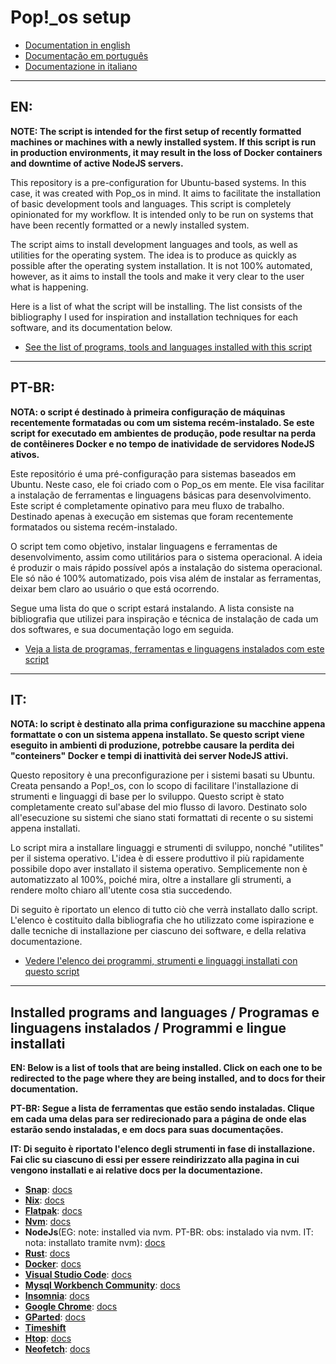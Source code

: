 # Pop!_os setup

- [Documentation in english](#en)
- [Documentação em português](#pt-br)
- [Documentazione in italiano](#it)

---

## **EN:**

**NOTE: The script is intended for the first setup of recently formatted machines or machines with a newly installed system. If this script is run in production environments, it may result in the loss of Docker containers and downtime of active NodeJS servers.**

This repository is a pre-configuration for Ubuntu-based systems. In this case, it was created with Pop_os in mind. It aims to facilitate the installation of basic development tools and languages. This script is completely opinionated for my workflow. It is intended only to be run on systems that have been recently formatted or a newly installed system.

The script aims to install development languages ​​and tools, as well as utilities for the operating system. The idea is to produce as quickly as possible after the operating system installation. It is not 100% automated, however, as it aims to install the tools and make it very clear to the user what is happening.

Here is a list of what the script will be installing. The list consists of the bibliography I used for inspiration and installation techniques for each software, and its documentation below.

- [See the list of programs, tools and languages ​​installed with this script](#installed-programs-and-languages--programas-e-linguagens-instalados--programmi-e-lingue-installati)

---

## **PT-BR:**

**NOTA: o script é destinado à primeira configuração de máquinas recentemente formatadas ou com um sistema recém-instalado. Se este script for executado em ambientes de produção, pode resultar na perda de contêineres Docker e no tempo de inatividade de servidores NodeJS ativos.**

Este repositório é uma pré-configuração para sistemas baseados em Ubuntu. Neste caso, ele foi criado com o Pop_os em mente. Ele visa facilitar a instalação de ferramentas e linguagens básicas para desenvolvimento. Este script é completamente opinativo para meu fluxo de trabalho. Destinado apenas à execução em sistemas que foram recentemente formatados ou sistema recém-instalado.

O script tem como objetivo, instalar linguagens e ferramentas de desenvolvimento, assim como utilitários para o sistema operacional. A ideia é produzir o mais rápido possível após a instalação do sistema operacional. Ele só não é 100% automatizado, pois visa além de instalar as ferramentas, deixar bem claro ao usuário o que está ocorrendo.

Segue uma lista do que o script estará instalando. A lista consiste na bibliografia que utilizei para inspiração e técnica de instalação de cada um dos softwares, e sua documentação logo em seguida.

- [Veja a lista de programas, ferramentas e linguagens instalados com este script](#installed-programs-and-languages--programas-e-linguagens-instalados--programmi-e-lingue-installati)

---

## **IT:**

**NOTA: lo script è destinato alla prima configurazione su macchine appena formattate o con un sistema appena installato. Se questo script viene eseguito in ambienti di produzione, potrebbe causare la perdita dei "conteiners" Docker e tempi di inattività dei server NodeJS attivi.**

Questo repository è una preconfigurazione per i sistemi basati su Ubuntu. Creata pensando a Pop!_os, con lo scopo di facilitare l'installazione di strumenti e linguaggi di base per lo sviluppo. Questo script è stato completamente creato sul'abase del mio flusso di lavoro. Destinato solo all'esecuzione su sistemi che siano stati formattati di recente o su sistemi appena installati.

Lo script mira a installare linguaggi e strumenti di sviluppo, nonché "utilites" per il sistema operativo. L'idea è di essere produttivo il più rapidamente possibile dopo aver installato il sistema operativo. Semplicemente non è automatizzato al 100%, poiché mira, oltre a installare gli strumenti, a rendere molto chiaro all'utente cosa stia succedendo.

Di seguito è riportato un elenco di tutto ciò che verrà installato dallo script. L'elenco è costituito dalla bibliografia che ho utilizzato come ispirazione e dalle tecniche di installazione per ciascuno dei software, e della relativa documentazione.

- [Vedere l'elenco dei programmi, strumenti e linguaggi installati con questo script](#installed-programs-and-languages--programas-e-linguagens-instalados--programmi-e-lingue-installati)

---

## Installed programs and languages / Programas e linguagens instalados / Programmi e lingue installati

**EN: Below is a list of tools that are being installed. Click on each one to be redirected to the page where they are being installed, and to docs for their documentation.**

**PT-BR: Segue a lista de ferramentas que estão sendo instaladas. Clique em cada uma delas para ser redirecionado para a página de onde elas estarão sendo instaladas, e em docs para suas documentações.**

**IT: Di seguito è riportato l'elenco degli strumenti in fase di installazione. Fai clic su ciascuno di essi per essere reindirizzato alla pagina in cui vengono installati e ai relative docs per la documentazione.**

- [**Snap**](https://snapcraft.io/docs/installing-snap-on-pop): [docs](https://snapcraft.io/docs)
- [**Nix**](https://nixos.org/download/): [docs](https://nix.dev/manual/nix/2.18/)
- [**Flatpak**](https://flatpak.org/setup/Pop!_OS): [docs](https://docs.flatpak.org/en/latest/introduction.html)
- [**Nvm**](https://github.com/nvm-sh/nvm?tab=readme-ov-file#installing-and-updating): [docs](https://github.com/nvm-sh/nvm/blob/master/README.md)
- **NodeJs**(EG: note: installed via nvm. PT-BR: obs: instalado via nvm. IT: nota: installato tramite nvm): [docs](https://nodejs.org/pt/learn/getting-started/introduction-to-nodejs)
- [**Rust**](https://doc.rust-lang.org/book/ch01-01-installation.html): [docs](https://doc.rust-lang.org/book/title-page.html)
- [**Docker**](https://docs.docker.com/desktop/setup/install/linux/ubuntu/): [docs](https://docs.docker.com/?_gl=1*14yltxd*_gcl_au*ODcyNDA1Njk2LjE3MzI1NTUwMTA.*_ga*OTk2MjY3MTM3LjE3MzI1NTM2MDY.*_ga_XJWPQMJYHQ*MTczMjU1MzYwNS4xLjEuMTczMjU1NTAxMi41OC4wLjA.)
- [**Visual Studio Code**](https://snapcraft.io/code): [docs](https://code.visualstudio.com/docs)
- [**Mysql Workbench Community**](https://snapcraft.io/mysql-workbench-community): [docs](https://dev.mysql.com/doc/workbench/en/)
- [**Insomnia**](https://flathub.org/apps/rest.insomnia.Insomnia): [docs](https://docs.insomnia.rest/insomnia/get-started)
- [**Google Chrome**](https://flathub.org/apps/com.google.Chrome): [docs](https://developer.chrome.com/docs?hl=pt-br)
- [**GParted**](https://gparted.org/download.php): [docs](https://gparted.org/documentation.php)
- [**Timeshift**](https://github.com/teejee2008/timeshift)
- [**Htop**](https://htop.dev/downloads.html): [docs](https://github.com/htop-dev/htop/blob/main/README.md)
- [**Neofetch**](https://github.com/dylanaraps/neofetch/wiki/Installation): [docs](https://github.com/dylanaraps/neofetch/wiki)
